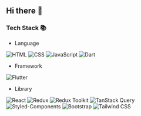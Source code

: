 ## Hi there 👋


### Tech Stack 📚
- Language
  
![HTML](https://img.shields.io/badge/HTML-E34F26?style=for-the-badge&logo=html5&logoColor=white)
![CSS](https://img.shields.io/badge/CSS-1572B6?style=for-the-badge&logo=css3&logoColor=white)
![JavaScript](https://img.shields.io/badge/JavaScript-F7DF1E?style=for-the-badge&logo=javascript&logoColor=black)
![Dart](https://img.shields.io/badge/Dart-0175C2?style=for-the-badge&logo=dart&logoColor=white&color=83B4FF)

- Framework

![Flutter](https://img.shields.io/badge/Flutter-02569B?style=for-the-badge&logo=flutter&logoColor=black&labelColor=EEF7FF&color=EEF7FF)

- Library
  
![React](https://img.shields.io/badge/React-61DAFB?style=for-the-badge&logo=react&logoColor=black)
![Redux](https://img.shields.io/badge/Redux-764ABC?style=for-the-badge&logo=redux&logoColor=white&labelColor=83B4FF&color=83B4FF)
![Redux Toolkit](https://img.shields.io/badge/Redux_Toolkit-764ABC?style=for-the-badge&logo=redux&logoColor=white&labelColor=5A72A0&color=5A72A0)
![TanStack Query](https://img.shields.io/badge/TanStack_Query-FF4154?style=for-the-badge&logo=react-query&logoColor=white)
</br>
![Styled-Components](https://img.shields.io/badge/Styled--Components-DB7093?style=for-the-badge&logo=styled-components&logoColor=white&labelColor=7E8EF1&color=7E8EF1)
![Bootstrap](https://img.shields.io/badge/Bootstrap-7952B3?style=for-the-badge&logo=bootstrap&logoColor=white&labelColor=5AB2FF&color=5AB2FF)
![Tailwind CSS](https://img.shields.io/badge/Tailwind_CSS-38B2AC?style=for-the-badge&logo=tailwind-css&logoColor=white)
